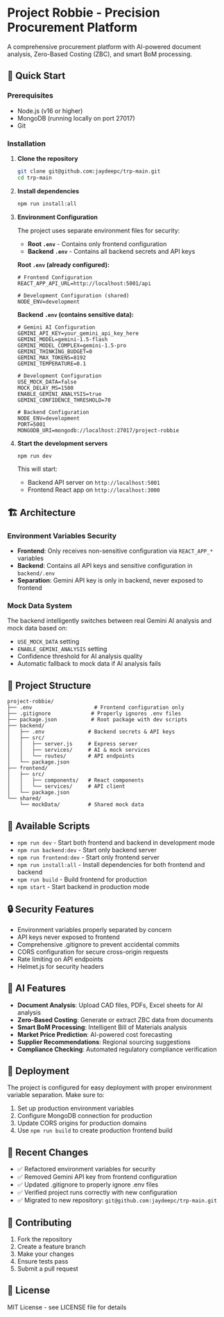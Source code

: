 # Project Robbie - Precision Procurement Platform

A comprehensive procurement platform with AI-powered document analysis, Zero-Based Costing (ZBC), and smart BoM processing.

## 🚀 Quick Start

### Prerequisites
- Node.js (v16 or higher)
- MongoDB (running locally on port 27017)
- Git

### Installation

1. **Clone the repository**
   ```bash
   git clone git@github.com:jaydeepc/trp-main.git
   cd trp-main
   ```

2. **Install dependencies**
   ```bash
   npm run install:all
   ```

3. **Environment Configuration**
   
   The project uses separate environment files for security:
   
   - **Root `.env`** - Contains only frontend configuration
   - **Backend `.env`** - Contains all backend secrets and API keys
   
   **Root `.env` (already configured):**
   ```env
   # Frontend Configuration
   REACT_APP_API_URL=http://localhost:5001/api
   
   # Development Configuration (shared)
   NODE_ENV=development
   ```
   
   **Backend `.env` (contains sensitive data):**
   ```env
   # Gemini AI Configuration
   GEMINI_API_KEY=your_gemini_api_key_here
   GEMINI_MODEL=gemini-1.5-flash
   GEMINI_MODEL_COMPLEX=gemini-1.5-pro
   GEMINI_THINKING_BUDGET=0
   GEMINI_MAX_TOKENS=8192
   GEMINI_TEMPERATURE=0.1
   
   # Development Configuration
   USE_MOCK_DATA=false
   MOCK_DELAY_MS=1500
   ENABLE_GEMINI_ANALYSIS=true
   GEMINI_CONFIDENCE_THRESHOLD=70
   
   # Backend Configuration
   NODE_ENV=development
   PORT=5001
   MONGODB_URI=mongodb://localhost:27017/project-robbie
   ```

4. **Start the development servers**
   ```bash
   npm run dev
   ```
   
   This will start:
   - Backend API server on `http://localhost:5001`
   - Frontend React app on `http://localhost:3000`

## 🏗️ Architecture

### Environment Variables Security
- **Frontend**: Only receives non-sensitive configuration via `REACT_APP_*` variables
- **Backend**: Contains all API keys and sensitive configuration in `backend/.env`
- **Separation**: Gemini API key is only in backend, never exposed to frontend

### Mock Data System
The backend intelligently switches between real Gemini AI analysis and mock data based on:
- `USE_MOCK_DATA` setting
- `ENABLE_GEMINI_ANALYSIS` setting  
- Confidence threshold for AI analysis quality
- Automatic fallback to mock data if AI analysis fails

## 📁 Project Structure

```
project-robbie/
├── .env                    # Frontend configuration only
├── .gitignore             # Properly ignores .env files
├── package.json           # Root package with dev scripts
├── backend/
│   ├── .env              # Backend secrets & API keys
│   ├── src/
│   │   ├── server.js     # Express server
│   │   ├── services/     # AI & mock services
│   │   └── routes/       # API endpoints
│   └── package.json
├── frontend/
│   ├── src/
│   │   ├── components/   # React components
│   │   └── services/     # API client
│   └── package.json
└── shared/
    └── mockData/         # Shared mock data
```

## 🔧 Available Scripts

- `npm run dev` - Start both frontend and backend in development mode
- `npm run backend:dev` - Start only backend server
- `npm run frontend:dev` - Start only frontend server
- `npm run install:all` - Install dependencies for both frontend and backend
- `npm run build` - Build frontend for production
- `npm start` - Start backend in production mode

## 🔒 Security Features

- Environment variables properly separated by concern
- API keys never exposed to frontend
- Comprehensive .gitignore to prevent accidental commits
- CORS configuration for secure cross-origin requests
- Rate limiting on API endpoints
- Helmet.js for security headers

## 🤖 AI Features

- **Document Analysis**: Upload CAD files, PDFs, Excel sheets for AI analysis
- **Zero-Based Costing**: Generate or extract ZBC data from documents
- **Smart BoM Processing**: Intelligent Bill of Materials analysis
- **Market Price Prediction**: AI-powered cost forecasting
- **Supplier Recommendations**: Regional sourcing suggestions
- **Compliance Checking**: Automated regulatory compliance verification

## 🚀 Deployment

The project is configured for easy deployment with proper environment variable separation. Make sure to:

1. Set up production environment variables
2. Configure MongoDB connection for production
3. Update CORS origins for production domains
4. Use `npm run build` to create production frontend build

## 📝 Recent Changes

- ✅ Refactored environment variables for security
- ✅ Removed Gemini API key from frontend configuration
- ✅ Updated .gitignore to properly ignore .env files
- ✅ Verified project runs correctly with new configuration
- ✅ Migrated to new repository: `git@github.com:jaydeepc/trp-main.git`

## 🤝 Contributing

1. Fork the repository
2. Create a feature branch
3. Make your changes
4. Ensure tests pass
5. Submit a pull request

## 📄 License

MIT License - see LICENSE file for details
